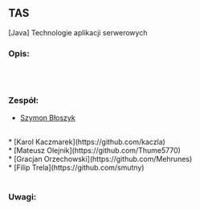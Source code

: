 ## TAS
[Java] Technologie aplikacji serwerowych

### Opis:

</br>
</br>

### Zespół:

* [Szymon Błoszyk](https://github.com/Szymix)
</br>
* [Karol Kaczmarek](https://github.com/kaczla)
</br>
* [Mateusz Olejnik](https://github.com/Thume5770)
</br>
* [Gracjan Orzechowski](https://github.com/Mehrunes)
</br>
* [Filip Trela](https://github.com/smutny)
</br>
</br>

### Uwagi:

</br>
</br>

